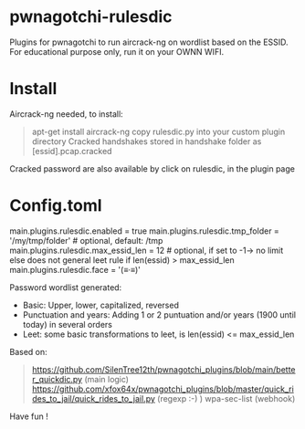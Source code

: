 # pwnagotchi-rulesdic
Plugins for pwnagotchi to run aircrack-ng on wordlist based on the ESSID.
For educational purpose only, run it on your OWNN WIFI. 

# Install
Aircrack-ng needed, to install:
> apt-get install aircrack-ng
> copy rulesdic.py into your custom plugin directory
> Cracked handshakes stored in handshake folder as [essid].pcap.cracked

Cracked password are also available by click on rulesdic, in the plugin page

# Config.toml
main.plugins.rulesdic.enabled = true
main.plugins.rulesdic.tmp_folder = '/my/tmp/folder' # optional, default: /tmp
main.plugins.rulesdic.max_essid_len = 12 # optional, if set to -1-> no limit else does not general leet rule if len(essid) > max_essid_len
main.plugins.rulesdic.face = '(≡·≡)'

Password wordlist generated:
- Basic: Upper, lower, capitalized, reversed
- Punctuation and years: Adding 1 or 2 puntuation and/or years (1900 until today) in several orders
- Leet: some basic transformations to leet, is len(essid) <= max_essid_len

Based on:
> https://github.com/SilenTree12th/pwnagotchi_plugins/blob/main/better_quickdic.py (main logic)
> https://github.com/xfox64x/pwnagotchi_plugins/blob/master/quick_rides_to_jail/quick_rides_to_jail.py (regexp :-) )
> wpa-sec-list (webhook)

Have fun !
